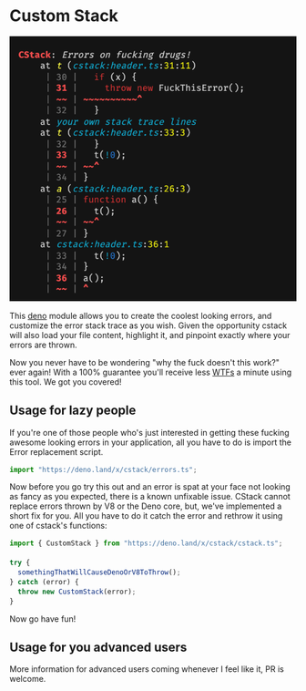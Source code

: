 # Custom Stack

[![example](./.assets/header.png)](#)

This [deno](https://deno.land) module allows you to create the coolest looking
errors, and customize the error stack trace as you wish. Given the opportunity
cstack will also load your file content, highlight it, and pinpoint exactly
where your errors are thrown.

Now you never have to be wondering "why the fuck doesn't this work?" ever again!
With a 100% guarantee you'll receive less
[WTFs](https://www.gridshore.nl/2008/03/29/how-wtfs-improve-code-quality-awareness/)
a minute using this tool. We got you covered!

## Usage for lazy people

If you're one of those people who's just interested in getting these fucking
awesome looking errors in your application, all you have to do is import the
Error replacement script.

```ts
import "https://deno.land/x/cstack/errors.ts";
```

Now before you go try this out and an error is spat at your face not looking as
fancy as you expected, there is a known unfixable issue. CStack cannot replace
errors thrown by V8 or the Deno core, but, we've implemented a short fix for
you. All you have to do it catch the error and rethrow it using one of cstack's
functions:

```ts
import { CustomStack } from "https://deno.land/x/cstack/cstack.ts";

try {
  somethingThatWillCauseDenoOrV8ToThrow();
} catch (error) {
  throw new CustomStack(error);
}
```

Now go have fun!

## Usage for you advanced users

More information for advanced users coming whenever I feel like it, PR is
welcome.
